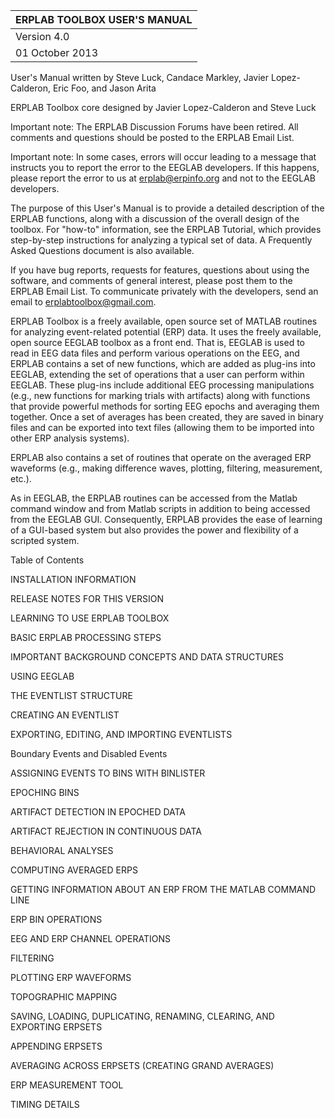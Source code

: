 | ERPLAB TOOLBOX USER'S MANUAL| 
| :----- |
| Version 4.0 |
| 01 October 2013 |


User's Manual written by Steve Luck, Candace Markley, Javier Lopez-Calderon, Eric Foo, and Jason Arita

ERPLAB Toolbox core designed by Javier Lopez-Calderon and Steve Luck

Important note: The ERPLAB Discussion Forums have been retired. All comments and questions should be posted to the ERPLAB Email List.

Important note: In some cases, errors will occur leading to a message that instructs you to report the error to the EEGLAB developers.  If this happens, please report the error to us at erplab@erpinfo.org and not to the EEGLAB developers.

The purpose of this User's Manual is to provide a detailed description of the ERPLAB functions, along with a discussion of the overall design of the toolbox.  For "how-to" information, see the ERPLAB Tutorial, which provides step-by-step instructions for analyzing a typical set of data.  A Frequently Asked Questions document is also available.

If you have bug reports, requests for features, questions about using the software, and comments of general interest, please post them to the ERPLAB Email List.  To communicate privately with the developers, send an email to erplabtoolbox@gmail.com.

ERPLAB Toolbox is a freely available, open source set of MATLAB routines for analyzing event-related potential (ERP) data.  It uses the freely available, open source EEGLAB toolbox as a front end.  That is, EEGLAB is used to read in EEG data files and perform various operations on the EEG, and ERPLAB contains a set of new functions, which are added as plug-ins into EEGLAB, extending the set of operations that a user can perform within EEGLAB. These plug-ins include additional EEG processing manipulations (e.g., new functions for marking trials with artifacts) along with functions that provide powerful methods for sorting EEG epochs and averaging them together.  Once a set of averages has been created, they are saved in binary files and can be exported into text files (allowing them to be imported into other ERP analysis systems).

ERPLAB also contains a set of routines that operate on the averaged ERP waveforms (e.g., making difference waves, plotting, filtering, measurement, etc.). 

As in EEGLAB, the ERPLAB routines can be accessed from the Matlab command window and from Matlab scripts in addition to being accessed from the EEGLAB GUI. Consequently, ERPLAB provides the ease of learning of a GUI-based system but also provides the power and flexibility of a scripted system.

Table of Contents

INSTALLATION INFORMATION

RELEASE NOTES FOR THIS VERSION

LEARNING TO USE ERPLAB TOOLBOX

BASIC ERPLAB PROCESSING STEPS

IMPORTANT BACKGROUND CONCEPTS AND DATA STRUCTURES

USING EEGLAB

THE EVENTLIST STRUCTURE

CREATING AN EVENTLIST

EXPORTING, EDITING, AND IMPORTING EVENTLISTS

Boundary Events and Disabled Events

ASSIGNING EVENTS TO BINS WITH BINLISTER

EPOCHING BINS

ARTIFACT DETECTION IN EPOCHED DATA

ARTIFACT REJECTION IN CONTINUOUS DATA

BEHAVIORAL ANALYSES

COMPUTING AVERAGED ERPS

GETTING INFORMATION ABOUT AN ERP FROM THE MATLAB COMMAND LINE

ERP BIN OPERATIONS

EEG AND ERP CHANNEL OPERATIONS

FILTERING

PLOTTING ERP WAVEFORMS

TOPOGRAPHIC MAPPING

SAVING, LOADING, DUPLICATING, RENAMING, CLEARING, AND EXPORTING ERPSETS

APPENDING ERPSETS

AVERAGING ACROSS ERPSETS (CREATING GRAND AVERAGES)

ERP MEASUREMENT TOOL

TIMING DETAILS
